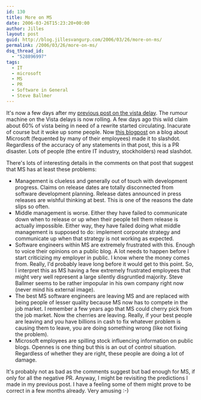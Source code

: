 ```yaml
---
id: 130
title: More on MS
date: 2006-03-26T15:23:20+00:00
author: Jilles
layout: post
guid: http://blog.jillesvangurp.com/2006/03/26/more-on-ms/
permalink: /2006/03/26/more-on-ms/
dsq_thread_id:
  - "528896997"
tags:
  - IT
  - microsoft
  - MS
  - PR
  - Software in General
  - Steve Ballmer
---
```

It's now a few days after my [previous post on the vista delay](https://www.jillesvangurp.com/2006/03/22/that-must-hurt/). The rumour machine on the Vista delays is now rolling. A few days ago this wild claim about 60% of vista being in need of a rewrite started circulating. Inacurate of course  but it woke up some people. Now [this blogpost](http://minimsft.blogspot.com/2006/03/vista-2007-fire-leadership-now.html) on a blog about Microsoft (fequented by many of their employees) made it to slashdot. Regardless of the accuracy of any statements in that post, this is  a PR disaster. Lots of people (the entire IT industry, stockholders) read slashdot.

There's lots of interesting details in the comments on that post that suggest that MS has at least these problems:

- Management is clueless and generally out of touch with development progress. Claims on release dates are totally disconnected from software development planning. Release dates announced in press releases are wishful thinking at best. This is one of the reasons the date slips so often.
- Middle management is worse. Either they have failed to communicate down when to release or up when their people tell them release is actually impossible. Either way, they have failed doing what middle management is supposed to do: implement corporate strategy and communicate up when that strategy is not working as expected.
- Software engineers within MS are extremely frustrated with this. Enough to voice their opinions on a public blog. A lot needs to happen before I start criticizing my employer in public. I know where the money comes from. Really, I'd probably leave long before it would get to this point. So, I interpret this as MS having a few extremely frustrated employees that might very well represent a large silently disgruntled majority. Steve Ballmer seems to be rather impopular in his own company right now (never mind his external image).
- The best MS software engineers are leaving MS and are replaced with being people of lesser quality because MS now has to compete in the job market. I remember a few years ago that MS could cherry pick from the job market. Now the cherries are leaving. Really, if your best people are leaving and you have billions in cash to fix whatever problem is causing them to leave, you are doing something wrong (like not fixing the problem).
- Microsoft employees are spilling stock influencing information on public blogs. Opennes is one thing but this is an out of control situation. Regardless of whether they are right, these people are doing a lot of damage.

It's probably not as bad as the comments suggest but bad enough for MS, if only for all the negative PR. Anyway, I might be revisiting the predictions I made in my previous post. I have a feeling some of them might prove to be correct in a few months already. Very amusing :-)